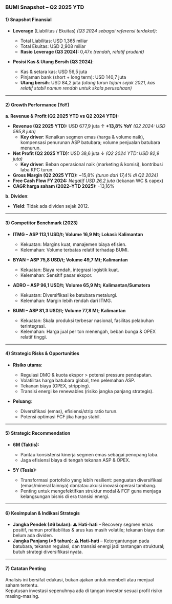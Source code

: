 ### BUMI Snapshot – Q2 2025 YTD

#### 1) Snapshot Finansial

- **Leverage** (Liabilitas / Ekuitas) _(Q3 2024 sebagai referensi terdekat)_:  
  - Total Liabilitas: USD 1,365 miliar  
  - Total Ekuitas: USD 2,908 miliar  
  - **Rasio Leverage (Q3 2024):** 0,47x _(rendah, relatif prudent)_

- **Posisi Kas & Utang Bersih (Q3 2024)**:  
  - Kas & setara kas: USD 56,5 juta  
  - Pinjaman bank (short + long term): USD 140,7 juta  
  - **Utang bersih**: USD 84,2 juta _(utang turun tajam sejak 2021, kas relatif stabil namun rendah untuk skala perusahaan)_

---

#### 2) Growth Performance (YoY)

**a. Revenue & Profit (Q2 2025 YTD vs Q2 2024 YTD):**
  - **Revenue (Q2 2025 YTD):** USD 677,9 juta ↑ **+13,8% YoY** _(Q2 2024: USD 595,8 juta)_
    - **Key driver**: Kenaikan segmen emas (harga & volume naik), kompensasi penurunan ASP batubara; volume penjualan batubara menurun.
  - **Net Profit (Q2 2025 YTD):** USD 38,6 juta ↓ _(Q2 2024 YTD: USD 92,9 juta)_
    - **Key driver**: Beban operasional naik (marketing & komisi), kontribusi laba KPC turun.
  - **Gross Margin (Q2 2025 YTD):** ~15,8% _(turun dari 17,4% di Q2 2024)_
  - **Free Cash Flow FY 2024:** _Negatif USD 26,2 juta_ (tekanan WC & capex)
- **CAGR harga saham (2022–YTD 2025):** -13,16%  

**b. Dividen**:  
  - **Yield**: Tidak ada dividen sejak 2012.

---

#### 3) Competitor Benchmark (2023)

- **ITMG – ASP 113,1 USD/t; Volume 16,9 Mt; Lokasi: Kalimantan**
  - Kekuatan: Margins kuat, manajemen biaya efisien.
  - Kelemahan: Volume terbatas relatif terhadap BUMI.

- **BYAN – ASP 75,8 USD/t; Volume 49,7 Mt; Kalimantan**
  - Kekuatan: Biaya rendah, integrasi logistik kuat.
  - Kelemahan: Sensitif pasar ekspor.

- **ADRO – ASP 96,1 USD/t; Volume 65,9 Mt; Kalimantan/Sumatera**
  - Kekuatan: Diversifikasi ke batubara metalurgi.
  - Kelemahan: Margin lebih rendah dari ITMG.

- **BUMI – ASP 81,3 USD/t; Volume 77,8 Mt; Kalimantan**
  - Kekuatan: Skala produksi terbesar nasional, fasilitas pelabuhan terintegrasi.
  - Kelemahan: Harga jual per ton menengah, beban bunga & OPEX relatif tinggi.

---

#### 4) Strategic Risks & Opportunities

- **Risiko utama**:  
  - Regulasi DMO & kuota ekspor > potensi pressure pendapatan.
  - Volatilitas harga batubara global, tren pelemahan ASP.
  - Tekanan biaya (OPEX, stripping).
  - Transisi energi ke renewables (risiko jangka panjang strategis).

- **Peluang**:  
  - Diversifikasi (emas), efisiensi/strip ratio turun.
  - Potensi optimasi FCF jika harga stabil.

---

#### 5) Strategic Recommendation

- **6M (Taktis):**
  - Pantau konsistensi kinerja segmen emas sebagai penopang laba.
  - Jaga efisiensi biaya di tengah tekanan ASP & OPEX.

- **5Y (Tesis):**
  - Transformasi portofolio yang lebih resilient: penguatan diversifikasi (emas/mineral lainnya) dan/atau akuisi inovasi operasi tambang.
  - Penting untuk mengefektifkan struktur modal & FCF guna menjaga kelangsungan bisnis di era transisi energi.

---

#### 6) Kesimpulan & Indikasi Strategis

- **Jangka Pendek (≤6 bulan): ⚠️ Hati-hati** – Recovery segmen emas positif, namun profitabilitas & arus kas masih volatile; tekanan biaya dan belum ada dividen.
- **Jangka Panjang (>5 tahun): ⚠️ Hati-hati** – Ketergantungan pada batubara, tekanan regulasi, dan transisi energi jadi tantangan struktural; butuh strategi diversifikasi nyata.

---

#### 7) Catatan Penting

Analisis ini bersifat edukasi, bukan ajakan untuk membeli atau menjual saham tertentu.  
Keputusan investasi sepenuhnya ada di tangan investor sesuai profil risiko masing-masing.